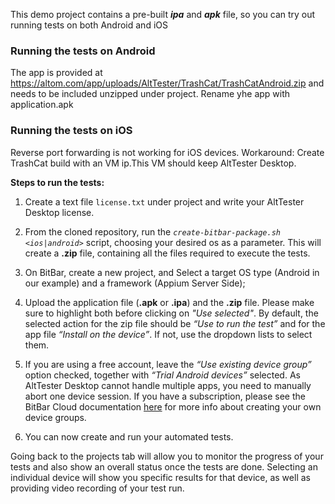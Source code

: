This demo project contains a pre-built ***ipa*** and ***apk*** file, so you can try out running tests on both Android and iOS

### Running the tests on Android
The app is provided at https://altom.com/app/uploads/AltTester/TrashCat/TrashCatAndroid.zip and needs to be included unzipped under project. Rename yhe app with application.apk

### Running the tests on iOS
Reverse port forwarding is not working for iOS devices.
Workaround: Create TrashCat build with an VM ip.This VM should keep AltTester Desktop.

**Steps to run the tests:**
1. Create a text file `license.txt` under project and write your AltTester Desktop license.
2. From the cloned repository, run the *`create-bitbar-package.sh <ios|android>`* script, choosing your desired os as a parameter. This will create a **.zip** file, containing all the files required to execute the tests.

3. On BitBar, create a new project, and Select a target OS type (Android in our example) and a framework (Appium Server Side); 

4. Upload the application file (**.apk** or **.ipa**) and the **.zip** file. Please make sure to highlight both before clicking on *"Use selected"*. 
By default, the selected action for the zip file should be *“Use to run the test”* and for the app file *“Install on the device”*. If not, use the dropdown lists to select them. 

5. If you are using a free account, leave the *“Use existing device group”* option checked, together with *“Trial Android devices”* selected. As AltTester Desktop cannot handle multiple apps, you need to manually abort one device session. If you have a subscription, please see the BitBar Cloud documentation [here](https://docs.bitbar.com/testing/user-manuals/device-groups) for more info about creating your own device groups.

6. You can now create and run your automated tests.


Going back to the projects tab will allow you to monitor the progress of your tests and also show an overall status once the tests are done. Selecting an individual device will show you specific results for that device, as well as providing video recording of your test run.